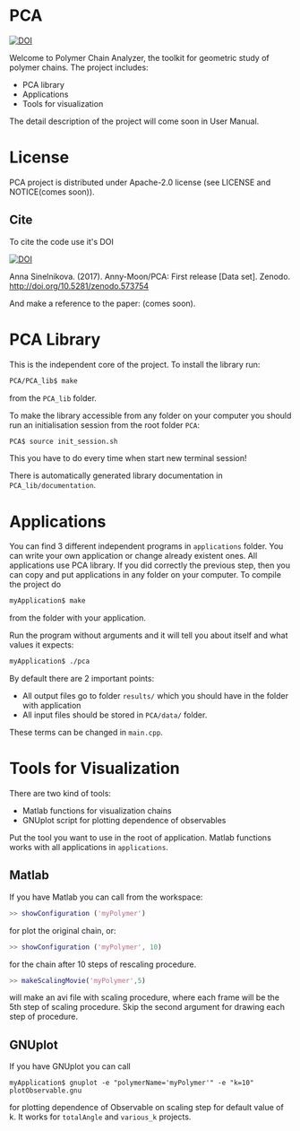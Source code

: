# PCA

[![DOI](https://zenodo.org/badge/DOI/10.5281/zenodo.573754.svg)](https://doi.org/10.5281/zenodo.573754)

Welcome to Polymer Chain Analyzer, the toolkit for geometric study of polymer chains.
The project includes:
* PCA library
* Applications
* Tools for visualization

The detail description of the project will come soon in User Manual.

# License
PCA project is distributed under Apache-2.0 license (see LICENSE and NOTICE(comes soon)).

## Cite
To cite the code use it's DOI

[![DOI](https://zenodo.org/badge/DOI/10.5281/zenodo.573754.svg)](https://doi.org/10.5281/zenodo.573754)

Anna Sinelnikova. (2017). Anny-Moon/PCA: First release [Data set]. Zenodo. http://doi.org/10.5281/zenodo.573754

And make a reference to the paper: (comes soon).

# PCA Library
This is the independent core of the project. To install the library run:
```bash
PCA/PCA_lib$ make
```
from the `PCA_lib` folder.

To make the library accessible from any folder on your computer you should run an initialisation session from the root folder `PCA`:
```bash
PCA$ source init_session.sh
```
This you have to do every time when start new terminal session!

There is automatically generated library documentation in `PCA_lib/documentation`.

# Applications
You can find 3 different independent programs in `applications` folder. You can write your own application or change already existent ones. All applications use PCA library. If you did correctly the previous step, then you can copy and put applications in any folder on your computer.
To compile the project do
```bash
myApplication$ make
```
from the folder with your application.

Run the program without arguments and it will tell you about itself and what values it expects:
```bash
myApplication$ ./pca
```
By default there are 2 important points:
* All output files go to folder `results/` which you should have in the folder with application
* All input files should be stored in `PCA/data/` folder. 

These terms can be changed in `main.cpp`.

# Tools for Visualization
There are two kind of tools:
* Matlab functions for visualization chains
* GNUplot script for plotting dependence of observables

Put the tool you want to use in the root of application. Matlab functions works with all applications in `applications`.

## Matlab
If you have Matlab you can call from the workspace:
``` matlab
>> showConfiguration ('myPolymer')
```
for plot the original chain, or:
``` matlab
>> showConfiguration ('myPolymer', 10)
```
for the chain after 10 steps of rescaling procedure.

```matlab
>> makeScalingMovie('myPolymer',5)
```
will make an avi file with scaling procedure, where each frame will be the 5th step of scaling procedure. Skip the second argument for drawing each step of procedure.

## GNUplot
If you have GNUplot you can call
```
myApplication$ gnuplot -e "polymerName='myPolymer'" -e "k=10" plotObservable.gnu
```
for plotting dependence of Observable on scaling step for default value of k. It works for `totalAngle` and  `various_k` projects.
